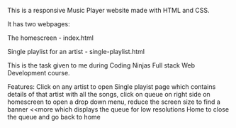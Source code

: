 This is a responsive Music Player website made with HTML and CSS.

It has two webpages:

The homescreen - index.html

Single playlist for an artist - single-playlist.html

This is the task given to me during Coding Ninjas Full stack Web Development course.

Features: Click on any artist to open Single playist page which contains details of that artist with all the songs, click on queue on right side on homescreen to open a drop down menu, reduce the screen size to find a banner <<more which displays the queue for low resolutions Home to close the queue and go back to home
